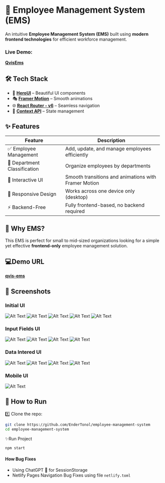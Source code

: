 # 🚀 Employee Management System (EMS)

An intuitive **Employee Management System (EMS)** built using **modern frontend technologies** for efficient workforce management.

### Live Demo:
**[QvisEms](https://qvis-ems.netlify.app)**

## 🛠️ Tech Stack
- 🎨 **[HeroUI](https://www.heroui.com/)** – Beautiful UI components
- 🎭 **[Framer Motion](https://www.framer.com/motion/)** – Smooth animations
- 🌐 **[React Router - v6](https://reactrouter.com/)** – Seamless navigation
- 🔄 **[Context API](https://react.dev/reference/react/useContext)** – State management

## ✨ Features  

| Feature                            | Description                                      |
|------------------------------------|--------------------------------------------------|
| ✅ Employee Management             | Add, update, and manage employees efficiently   |
| 🏢 Department Classification       | Organize employees by departments               |
| 🎨 Interactive UI                  | Smooth transitions and animations with Framer Motion |
| 📱 Responsive Design               | Works across one device only (desktop) |
| ⚡ Backend-Free                     | Fully frontend-based, no backend required       |


## 🎯 Why EMS?
This EMS is perfect for small to mid-sized organizations looking for a simple yet effective **frontend-only** employee management solution.

## 💻Demo URL
**[qvis-ems](https://qvis-ems.netlify.app/)**

## 📸 Screenshots
### Initial UI
![Alt Text](./src/assets/scrs/noF1.png)
![Alt Text](./src/assets/scrs/noF2.png)
![Alt Text](./src/assets/scrs/noF3.png)
![Alt Text](./src/assets/scrs/noF4.png)
![Alt Text](./src/assets/scrs/noF5.png)

### Input Fields UI
![Alt Text](./src/assets/scrs/inp1.png)
![Alt Text](./src/assets/scrs/inp2.png)
![Alt Text](./src/assets/scrs/inp3.png)
![Alt Text](./src/assets/scrs/inp4.png)

### Data Intered UI 
![Alt Text](./src/assets/scrs/fl1.png)
![Alt Text](./src/assets/scrs/fl2.png)
![Alt Text](./src/assets/scrs/fl3.png)
![Alt Text](./src/assets/scrs/fl4.png)

### Mobile UI
![Alt Text](./src/assets/scrs/mob.png)


## 🚀 How to Run
1️⃣ Clone the repo:  
   ```bash
git clone https://github.com/EnderTonol/employee-management-system
cd employee-management-system
```
✨Run Project
```bash
npm start
```

#### How Bug Fixes
- Using ChatGPT 🤣 for SessionStorage
- Netlify Pages Navigation Bug Fixes using file `netlify.toml`

